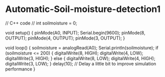 # Automatic-Soil-moisture-detection1
// C++ code
//
int soilmoisture = 0;

void setup()
{
  pinMode(A0, INPUT);
  Serial.begin(9600);
  pinMode(8, OUTPUT);
  pinMode(4, OUTPUT);
  pinMode(3, OUTPUT);
}

void loop()
{
  soilmoisture = analogRead(A0);
  Serial.println(soilmoisture);
  if (soilmoisture <= 200) {
    digitalWrite(8, HIGH);
    digitalWrite(4, LOW);
    digitalWrite(3, HIGH);
  } else {
    digitalWrite(8, LOW);
    digitalWrite(4, HIGH);
    digitalWrite(3, LOW);
  }
  delay(10); // Delay a little bit to improve simulation performance
}
